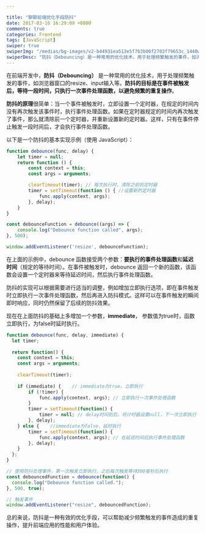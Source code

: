```yaml
---

title: "聊聊前端优化手段防抖"
date: 2017-03-16 16:29:09 +0800
comments: true
categories: Frontend
tags: [JavaScript]
swiper: true
swiperImg: "/medias/bg-images/v2-b44931ea513e5f7b3b06f2703f79653c_1440w.webp"
swiperDesc: "防抖（Debouncing）是一种常用的优化技术，用于处理频繁触发的事件，如浏览器窗口的resize、input输入等。防抖的目标是在事件被触发后，等待一段时间，只执行一次事件处理函数，以避免频繁的重复操作。"
---
```


在前端开发中，**防抖（Debouncing）** 是一种常用的优化技术，用于处理频繁触发的事件，如浏览器窗口的resize、input输入等。**防抖的目标是在事件被触发后，等待一段时间，只执行一次事件处理函数，以避免频繁的重复操作**。

**防抖的原理**很简单：当一个事件被触发时，立即设置一个定时器，在规定的时间内没有再次触发该事件时，执行事件处理函数。如果在定时器规定的时间内再次触发了事件，那么就清除前一个定时器，并重新设置新的定时器。这样，只有在事件停止触发一段时间后，才会执行事件处理函数。

以下是一个防抖的基本实现示例（使用 JavaScript）：

```JavaScript
function debounce(func, delay) {
    let timer = null;
    return function () {
        const context = this;
        const args = arguments;

        clearTimeout(timer); // 每次执行时，清除之前的定时器
        timer = setTimeout(function () { //设置新的定时器
            func.apply(context, args);
        }, delay);
    }
}

const debounceFunction = debounce((args) => {
    console.log("Debounce function called", args);
}, 500);

window.addEventListener('resize', debounceFunction);
```
<!--more-->

在上面的示例中，debounce 函数接受两个参数：**要执行的事件处理函数**和**延迟时间**（规定的等待时间）。在事件被触发时，debounce 返回一个新的函数，该函数会设置一个定时器来等待延迟时间，然后执行事件处理函数。

防抖的实现可以根据需要进行适当的调整，例如增加立即执行选项，即在事件触发时立即执行一次事件处理函数，然后再进入防抖模式。这样可以在事件触发的瞬间即时响应，同时仍然保留了后续的防抖效果。

现在在上面防抖的基础上多增加一个参数，**immediate**， 参数值为true时，函数立即执行，为false时延时执行。

```JavaScript
function debounce(func, delay, immediate) {
  let timer;
  
  return function() {
    const context = this;
    const args = arguments;
    
    clearTimeout(timer);
    
    if (immediate) {    // immediate为true，立即执行
        if (!timer) {
            func.apply(context, args); // 立即执行一次事件处理函数
        }
        timer = setTimeout(function() {
            timer = null; // delay时间到后，将计时器设置null，下一次立即执行
        }, delay);
    } else {    //immediate为false，延时执行
        timer = setTimeout(function() {
            func.apply(context, args); // 在延迟时间后执行事件处理函数
        }, delay);
    }
  };
}

// 使用防抖处理事件，第一次触发立即执行，之后每次触发等待300毫秒后执行
const debouncedFunction = debounce(function() {
  console.log("Debounce function called.");
}, 500, true);

// 触发事件
window.addEventListener("resize", debouncedFunction);

```

总的来说，防抖是一种有效的优化手段，可以帮助减少频繁触发的事件造成的重复操作，提升前端应用的性能和用户体验。
